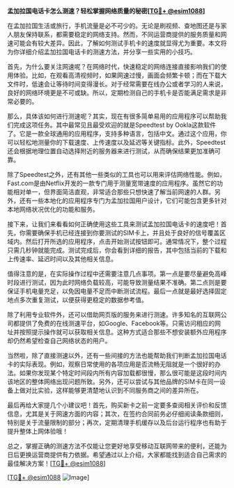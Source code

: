 **孟加拉国电话卡怎么测速？轻松掌握网络质量的秘密[[TG💪+ @esim1088](https://t.me/s/esim1088)]**

在孟加拉国生活或旅行，手机流量是必不可少的。无论是刷视频、查地图还是与家人朋友保持联系，都需要稳定的网络支持。然而，不同运营商提供的服务质量和网速可能会有较大差异。因此，了解如何测试手机卡的速度就显得尤为重要。本文将为你详细介绍孟加拉国电话卡的测速方法，并分享一些实用的小技巧。

首先，为什么要关注网速呢？在网络时代，快速稳定的网络连接直接影响我们的使用体验。比如，在观看高清视频时，如果网速过慢，画面会频繁卡顿；而在下载大文件时，低速会让等待时间变得漫长。对于经常需要在线办公或者学习的人来说，良好的网络环境更是不可或缺。所以，定期检测自己的手机卡是否能满足需求是非常必要的。

那么，具体该如何进行测速呢？其实，现在有很多简单易用的应用程序可以帮助我们完成这项任务。其中最常见且最受欢迎的就是Speedtest by Ookla这款软件了。它是一款全球通用的应用程序，支持多种语言，包括中文。通过这个应用，你可以轻松地测量你的下载速度、上传速度以及延迟等关键指标。此外，Speedtest还会根据地理位置自动选择附近的服务器来进行测试，从而确保结果更加准确可靠。

除了Speedtest之外，还有其他一些类似的工具也可以用来评估网络性能。例如，Fast.com是由Netflix开发的一款专门用于测量宽带速度的应用程序。虽然它的功能相对单一，但界面简洁直观，非常适合那些只想快速了解当前网速的人群。另外，还有一些本地化的应用程序专门为孟加拉国用户设计，它们可能包含更多针对本地网络状况优化的功能和服务。

接下来，让我们来看看如何正确使用这些工具来测试孟加拉国电话卡的速度吧！首先，你需要确保手机已经连接到你要测试的SIM卡上，并且处于良好的信号覆盖区域内。然后打开所选的应用程序，点击开始测试按钮即可。通常情况下，整个过程只需几秒钟就能完成。测试完成后，你会看到详细的报告，其中包括当前的下载和上传速率、延迟时间以及其他相关信息。

值得注意的是，在实际操作过程中还需要注意几点事项。第一点是要尽量避免高峰时段进行测试，因为此时网络负载较高，可能导致测量结果不准确。第二点则是要保证手机电量充足，以免因电量不足而中断测试流程。最后一点就是最好选择固定地点多次重复测试，以便获得更稳定的数据参考值。

除了利用专业软件外，还可以借助网页版的服务来进行测速。许多知名的互联网公司都提供了免费的在线测速平台，如Google、Facebook等。只需访问相应的网址并按照提示操作就可以获取相关信息。这种方式适合那些不想安装额外应用程序却仍然希望检查自己网络状态的用户。

当然啦，除了直接测速以外，还有一些间接的方法也能帮助我们判断孟加拉国电话卡的实际表现。例如，观察日常使用的各项应用是否流畅无阻就是一个很好的办法。如果你发现某个特定时间段内所有内容加载都很慢，那么很可能是这段时间内该地区的整体网络出现问题所致。另外，还可以尝试与其他品牌的SIM卡在同一设备上做对比实验，这样能够更清楚地认识到不同服务商之间的差异所在。

最后再给大家提几个小建议吧！首先，购买新卡之前一定要多查阅相关评价和反馈信息，尤其是关于网速方面的内容；其次，在签约合同前务必仔细阅读条款细则，特别是关于流量限制的部分；再次，定期清理手机缓存以及后台运行程序也有助于提升整体上网体验哦！

总之，掌握正确的测速方法不仅能让您更好地享受移动互联网带来的便利，还能为日后更换运营商提供有力依据。希望通过以上介绍，大家都能找到适合自己需求的最佳解决方案！[[TG💪+ @esim1088](https://t.me/s/esim1088)] 

[[TG💪+ @esim1088](https://t.me/s/esim1088) ![Image](https://i.postimg.cc/4NQfJmqS/Snipaste-2025-05-13-00-14-12.png)]